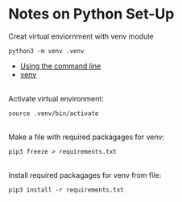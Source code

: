 # Notes on Python Set-Up

Creat virtual enviornment with venv module

    python3 -m venv .venv

- [Using the command line](https://docs.python.org/3/using/cmdline)
- [venv](https://docs.python.org/3/library/venv.html)

<br>
Activate virtual environment:

    source .venv/bin/activate

<br>
Make a file with required packagages for venv:

    pip3 freeze > requirements.txt

<br>
Install required packagages for venv from file:

    pip3 install -r requirements.txt